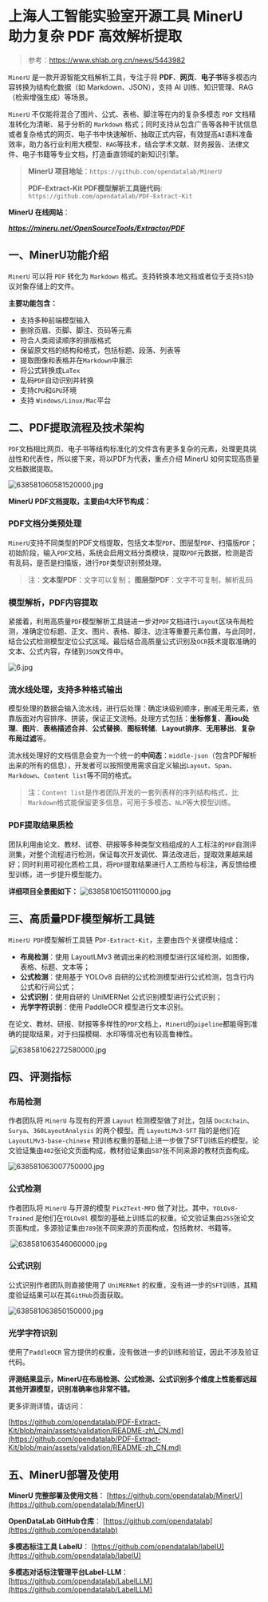 # 上海人工智能实验室开源工具 MinerU 助力复杂 PDF 高效解析提取

> 参考：<https://www.shlab.org.cn/news/5443982>

`MinerU` 是一款开源智能文档解析工具，专注于将 **PDF**、**网页**、**电子书**等多模态内容转换为结构化数据（如 Markdown、JSON），支持 AI 训练、知识管理、RAG（检索增强生成）等场景。

`MinerU` 不仅能将混合了图片、公式、表格、脚注等在内的复杂多模态 `PDF` 文档精准转化为清晰、易于分析的 `Markdown` 格式；同时支持从包含广告等各种干扰信息或者复杂格式的网页、电子书中快速解析、抽取正式内容，有效提高`AI`语料准备效率，助力各行业利用大模型、`RAG`等技术，结合学术文献、财务报告、法律文件、电子书籍等专业文档，打造垂直领域的新知识引擎。

> **MinerU 项目地址**：`https://github.com/opendatalab/MinerU`
>
> **PDF-Extract-Kit PDF模型解析工具链代码**: `https://github.com/opendatalab/PDF-Extract-Kit`
>

**MinerU 在线网站**：

**_<https://mineru.net/OpenSourceTools/Extractor/PDF>_**

## 一、MinerU功能介绍

`MinerU` 可以将 `PDF` 转化为 `Markdown` 格式。支持转换本地文档或者位于支持`S3`协议对象存储上的文件。

**主要功能包含：**

* 支持多种前端模型输入
* 删除页眉、页脚、脚注、页码等元素
* 符合人类阅读顺序的排版格式
* 保留原文档的结构和格式，包括标题、段落、列表等
* 提取图像和表格并在`Markdown`中展示
* 将公式转换成`LaTex`
* 乱码`PDF`自动识别并转换
* 支持`CPU`和`GPU`环境
* 支持 `Windows/Linux/Mac`平台

## 二、PDF提取流程及技术架构

`PDF`文档相比网页、电子书等结构标准化的文件含有更多复杂的元素，处理更具挑战性和代表性，所以接下来，将以PDF为代表，重点介绍 MinerU 如何实现高质量文档数据提取。

![638581060581520000.jpg](https://img.shlab.org.cn/pjlab/images/2024/08/638581060581520000.jpg "638581060581520000.jpg")

**MinerU PDF文档提取，主要由4大环节构成：**

### **PDF文档分类预处理**

`MinerU`支持不同类型的PDF文档提取，包括文本型`PDF`、图层型`PDF`、扫描版`PDF`；初始阶段，输入`PDF`文档，系统会启用文档分类模块，提取`PDF`元数据，检测是否有乱码，是否是扫描版，进行`PDF`类型识别预处理。

> 注：**文本型PDF**：文字可以复制；
> **图层型PDF**：文字不可复制，解析乱码

### **模型解析，PDF内容提取**

紧接着，利用高质量`PDF`模型解析工具链进一步对`PDF`文档进行`Layout`区块布局检测，准确定位标题、正文、图片、表格、脚注、边注等重要元素位置，与此同时，结合公式检测模型定位公式区域。最后结合高质量公式识别及`OCR`技术提取准确的文本、公式内容，存储到`JSON`文件中。

![6.jpg](https://img.shlab.org.cn/pjlab/images/2024/08/638581061134730000.jpg "638581061134730000.jpg")

### **流水线处理，支持多种格式输出**

模型处理的数据会输入流水线，进行后处理：确定块级别顺序，删减无用元素，依靠版面对内容排序、拼装，保证正文流畅。处理方式包括：**坐标修复**、**高iou处理**、**图片**、**表格描述合并**、**公式替换**、**图标转储**、**Layout排序**、**无用移出**、**复杂布局过滤**等。

流水线处理好的文档信息会变为一个统一的**中间态**：`middle-json`（包含PDF解析出来的所有的信息），开发者可以按照使用需求自定义输出`Layout`、`Span`、`Markdown`、`Content list`等不同的格式。

> 注：`Content list`是作者团队开发的一套列表样的序列结构格式，比`Markdown`格式能保留更多信息，可用于多模态、`NLP`等大模型训练。

### **PDF提取结果质检**

团队利用由论文、教材、试卷、研报等多种类型文档组成的人工标注的`PDF`自测评测集，对整个流程进行检测，保证每次开发调优、算法改进后，提取效果越来越好；同时利用可视化质检工具，将`PDF`提取结果进行人工质检与标注，再反馈给模型训练，进一步提升模型能力。

**详细项目全景图如下：** ![638581061501110000.jpg](https://img.shlab.org.cn/pjlab/images/2024/08/638581061501110000.jpg "638581061501110000.jpg")

## 三、高质量PDF模型解析工具链

`MinerU PDF`模型解析工具链 P`DF-Extract-Kit`，主要由四个关键模块组成：

* **布局检测**：使用 LayoutLMv3 微调出来的检测模型进行区域检测，如图像，表格、标题、文本等；
* **公式检测**：使用基于 YOLOv8 自研的公式检测模型进行公式检测，包含行内公式和行间公式；
* **公式识别**：使用自研的 UniMERNet 公式识别模型进行公式识别；
* **光学字符识别**：使用 PaddleOCR 模型进行文本识别。

在论文、教材、研报、财报等多样性的`PDF`文档上，`MinerU`的`pipeline`都能得到准确的提取结果，对于扫描模糊、水印等情况也有较高鲁棒性。

 ![638581062272580000.jpg](https://img.shlab.org.cn/pjlab/images/2024/08/638581062272580000.jpg "638581062272580000.jpg")

## 四、评测指标

### **布局检测**

作者团队将 `MinerU` 与现有的开源 `Layout` 检测模型做了对比，包括 `DocXchain`、`Surya`、`360LayoutAnalysis` 的两个模型。而 `LayoutLMv3-SFT` 指的是他们在`LayoutLMv3-base-chinese` 预训练权重的基础上进一步做了SFT训练后的模型。论文验证集由`402`张论文页面构成，教材验证集由`587`张不同来源的教材页面构成。

![638581063007750000.jpg](https://img.shlab.org.cn/pjlab/images/2024/08/638581063007750000.jpg "638581063007750000.jpg")

### **公式检测**

作者团队将 `MinerU` 与开源的模型 `Pix2Text-MFD` 做了对比。其中，`YOLOv8-Trained` 是他们在`YOLOv8l` 模型的基础上训练后的权重。论文验证集由`255`张论文页面构成，多源验证集由`789`张不同来源的页面构成，包括教材、书籍等。

 ![638581063546060000.jpg](https://img.shlab.org.cn/pjlab/images/2024/08/638581063546060000.jpg "638581063546060000.jpg")

### **公式识别**

公式识别作者团队则直接使用了 `UniMERNet` 的权重，没有进一步的`SFT`训练，其精度验证结果可以在其`GitHub`页面获取。

![638581063850150000.jpg](https://img.shlab.org.cn/pjlab/images/2024/08/638581063850150000.jpg "638581063850150000.jpg")

### **光学字符识别**

使用了`PaddleOCR` 官方提供的权重，没有做进一步的训练和验证，因此不涉及验证代码。

**评测结果显示，MinerU在布局检测、公式检测、公式识别多个维度上性能都远超其他开源模型，识别准确率也非常不错。**

更多评测详情，请访问：

[https://github.com/opendatalab/PDF-Extract-Kit/blob/main/assets/validation/README-zh\_CN.md](https://github.com/opendatalab/PDF-Extract-Kit/blob/main/assets/validation/README-zh_CN.md)

## 五、MinerU部署及使用

**MinerU 完整部署及使用文档**：
[https://github.com/opendatalab/MinerU](https://github.com/opendatalab/MinerU)

**OpenDataLab GitHub仓库**：
[https://github.com/opendatalab](https://github.com/opendatalab)

**多模态标注工具 LabelU**：
[https://github.com/opendatalab/labelU](https://github.com/opendatalab/labelU)

**多模态对话标注管理平台Label-LLM**：
[https://github.com/opendatalab/LabelLLM](https://github.com/opendatalab/LabelLLM)
